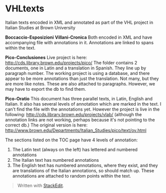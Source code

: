 # VHLtexts
Italian texts encoded in XML and annotated as part of the VHL project in Italian Studies at Brown University

**Boccaccio-Esposizioni**
**Villani-Cronica**
Both encoded in XML and have accompanying file with annotations in it. Annotations are linked to spans within the text.

**Pico-Conclusiones**
Live project is here: 
http://cds.library.brown.edu/projects/pico/
The folder contains 2 documents, one in Latin and a translation in Spanish. They line up by paragraph number. The working project is using a database, and there appear to be more annotations than just the translation. Not many, but they are more like notes. These are also attached to paragraphs. However, we may have to export the db to find them. 

**Pico-Oratio**
This document has three parallel texts, in Latin, English and Italian. It also has several levels of annotation which are marked in the text. I can't find the file with the annotations yet. However the project is live in the following:
http://cds.library.brown.edu/projects/vlab/ (although the annotation links are not working, perhaps because it's not pointing to the correct db.)
The original version is here:
http://www.brown.edu/Departments/Italian_Studies/pico/text/ov.html

The sections listed on the TOC page have 4 levels of annotation:
 1. The Latin text (always on the left) has lettered and numbered annotations
 2. The Italian text has numbered annotations
 3. The English text has numbered annotations, where they exist, and they are translations of the Italian annotations, so should match up.
These annotations are attached to random points within the text.

> Written with [StackEdit](https://stackedit.io/).
